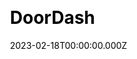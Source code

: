 ---
title: DoorDash
website: https://www.doordash.com/
date: 2023-02-18T00:00:00.000Z
description:
ssg:
  - Nextjs
css:
  
cms:
 
category:
  - Ecommerce
draft: false
---